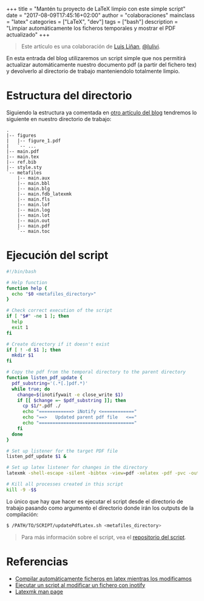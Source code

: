 +++
title = "Mantén tu proyecto de LaTeX limpio con este simple script"
date = "2017-08-09T17:45:16+02:00"
author = "colaboraciones"
mainclass = "latex"
categories = ["LaTeX", "dev"]
tags = ["bash"]
description = "Limpiar automáticamente los ficheros temporales y mostrar el PDF actualizado"
+++

> Este artículo es una colaboración de <a href="http://Github.com/lulivi" target="_blank" title="Luis Liñan">Luis Liñan</a>, <a href="https://t.me/lulivi" target="_blank" title="@lulivi">@lulivi</a>.

En esta entrada del blog utilizaremos un script simple que nos permitirá actualizar automáticamente nuestro documento pdf (a partir del fichero tex) y devolverlo al directorio de trabajo manteniendolo totalmente limpio.

# Estructura del directorio

Siguiendo la estructura ya comentada en [otro artículo del blog](https://elbauldelprogramador.com/ocultar-los-metaficheros-de-latex-del-directorio-de-trabajo/) tendremos lo siguiente en nuestro directorio de trabajo:

```
.
|-- figures
|   |-- figure_1.pdf
|   `-- ...
|-- main.pdf
|-- main.tex
|-- ref.bib
|-- style.sty
`-- metafiles
    |-- main.aux
    |-- main.bbl
    |-- main.blg
    |-- main.fdb_latexmk
    |-- main.fls
    |-- main.lof
    |-- main.log
    |-- main.lot
    |-- main.out
    |-- main.pdf
    `-- main.toc
```

# Ejecución del script

```bash
#!/bin/bash

# Help function
function help {
  echo "$0 <metafiles_directory>"
}

# Check correct execution of the script
if [ "$#" -ne 1 ]; then
  help
  exit 1
fi

# Create directory if it doesn't exist
if [ ! -d $1 ]; then
  mkdir $1
fi

# Copy the pdf from the temporal directory to the parent directory
function listen_pdf_update {
  pdf_substring='(.*[.]pdf.*)'
  while true; do
    change=$(inotifywait -e close_write $1)
    if [[ $change =~ $pdf_substring ]]; then
      cp $1/*.pdf ./
      echo "============> iNotify <============"
      echo "==>   Updated parent pdf file   <=="
      echo "==================================="
    fi
  done
}

# Set up listener for the target PDF file
listen_pdf_update $1 &

# Set up latex listener for changes in the directory
latexmk -shell-escape -silent -bibtex -view=pdf -xelatex -pdf -pvc -output-directory=$1

# Kill all processes created in this script
kill -9 -$$
```

<!--more--><!--ad-->

Lo único que hay que hacer es ejecutar el script desde el directorio de trabajo pasando como argumento el directorio donde irán los outputs de la compilación:

```bash
$ /PATH/TO/SCRIPT/updatePdfLatex.sh <metafiles_directory>
```

> Para más información sobre el script, vea el [repositorio del script](https://github.com/lulivi/Latex-PDF-auto-updater).

# Referencias

- <a href="https://elbauldelprogramador.com/compilar-automaticamente-ficheros-en-latex-mientras-los-modificamos" target="_blank" title="Compilar automáticamente ficheros en latex mientras los modificamos">Compilar automáticamente ficheros en latex mientras los modificamos</a>
- <a href="https://elbauldelprogramador.com/ejecutar-un-script-al-modificar-un-fichero-con-inotify" target="_blank" title="Ejecutar un script al modificar un fichero con inotify">Ejecutar un script al modificar un fichero con inotify</a>
- <a href="https://www.mankier.com/1/latexmk" target="_blank" title="Latexmk man page">Latexmk man page</a>

